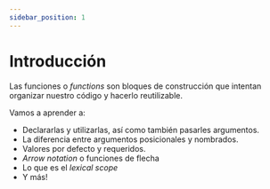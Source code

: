 ```yaml
---
sidebar_position: 1
---
```


# Introducción

Las funciones o _functions_ son bloques de construcción que intentan organizar nuestro código y hacerlo reutilizable.

Vamos a aprender a:

- Declararlas y utilizarlas, así como también pasarles argumentos.
- La diferencia entre argumentos posicionales y nombrados.
- Valores por defecto y requeridos.
- _Arrow notation_ o funciones de flecha
- Lo que es el _lexical scope_
- Y más!
